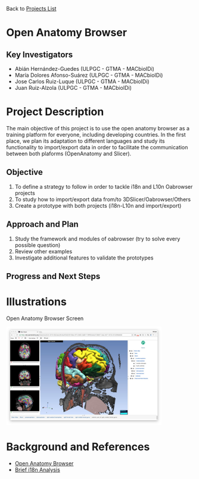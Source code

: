 Back to [Projects List](../../README.md#ProjectsList)

# Open Anatomy Browser
## Key Investigators

- Abián Hernández-Guedes (ULPGC - GTMA - MACbioIDi)
- María Dolores Afonso-Suárez (ULPGC - GTMA - MACbioIDi)
- Jose Carlos Ruiz-Luque (ULPGC - GTMA - MACbioIDi)
- Juan Ruiz-Alzola (ULPGC - GTMA - MACbioIDi)

# Project Description
The main objective of this project is to use the open anatomy browser as a training platform for everyone, including developing countries. In the first place, we plan its adaptation to different languages and study its functionality to import/export data in order to facilitate the communication between both plaforms (OpenAnatomy and Slicer). 

## Objective

1. To define a strategy to follow in order to tackle i18n and L10n Oabrowser projects
1. To study how to import/export data from/to 3DSlicer/Oabrowser/Others
1. Create a prototype with both projects (i18n-L10n and import/export)

## Approach and Plan

1. Study the framework and modules of oabrowser (try to solve every possible question)
1. Review other examples
1. Investigate additional features to validate the prototypes 

## Progress and Next Steps

<!--Describe progress and next steps in a few bullet points as you are making progress.-->

# Illustrations

<!--Add pictures and links to videos that demonstrate what has been accomplished.-->

Open Anatomy Browser Screen

<img src="https://raw.githubusercontent.com/MarilolaMACbioIDi/OpenAnatomyBrowser/master/oabrowser.jpg" width="417" height="264">

# Background and References

<!--Use this space for information that may help people better understand your project, like links to papers, source code, or data.-->

+ [Open Anatomy Browser](https://www.frontiersin.org/articles/10.3389/fninf.2017.00022/full)
+ [Brief i18n Analysis](https://github.com/Mltechbox/MedTec_MACbioIDi_Internationalization/blob/master/Analysis_SystemRequirements.pdf)
